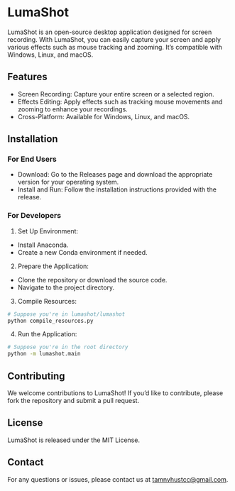 # LumaShot
LumaShot is an open-source desktop application designed for screen recording. With LumaShot, you can easily capture your screen and apply various effects such as mouse tracking and zooming. It’s compatible with Windows, Linux, and macOS.

## Features
- Screen Recording: Capture your entire screen or a selected region.
- Effects Editing: Apply effects such as tracking mouse movements and zooming to enhance your recordings.
- Cross-Platform: Available for Windows, Linux, and macOS.

## Installation
### For End Users
- Download: Go to the Releases page and download the appropriate version for your operating system.
- Install and Run: Follow the installation instructions provided with the release.
### For Developers
1. Set Up Environment:

- Install Anaconda.
- Create a new Conda environment if needed.
2. Prepare the Application:
- Clone the repository or download the source code.
- Navigate to the project directory.
3. Compile Resources:

```bash
# Suppose you're in lumashot/lumashot
python compile_resources.py
```
4. Run the Application:
```bash
# Suppose you're in the root directory
python -m lumashot.main
```
## Contributing
We welcome contributions to LumaShot! If you’d like to contribute, please fork the repository and submit a pull request.

## License
LumaShot is released under the MIT License.

## Contact
For any questions or issues, please contact us at tamnvhustcc@gmail.com.